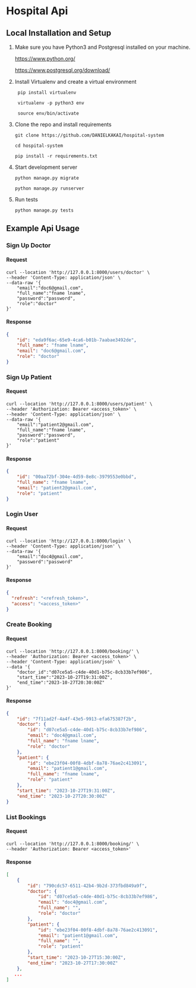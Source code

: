 # Hospital Api

## Local Installation and Setup

1. Make sure you have Python3 and Postgresql installed on your machine.

   https://www.python.org/

   https://www.postgresql.org/download/

2. Install Virtualenv and create a virtual environment

   ` pip install virtualenv`

   ` virtualenv -p python3 env`

   ` source env/bin/activate`

3. Clone the repo and install requirements

   `git clone https://github.com/DANIELKAKAI/hospital-system`

   `cd hospital-system`

   `pip install -r requirements.txt`



5. Start development server

   `python manage.py migrate`

   `python manage.py runserver`

6. Run tests

   `python manage.py tests`

## Example Api Usage

### Sign Up Doctor

#### Request

```shell
curl --location 'http://127.0.0.1:8000/users/doctor' \
--header 'Content-Type: application/json' \
--data-raw '{
    "email":"doc6@gmail.com",
    "full_name":"fname lname",
    "password":"password",
    "role":"doctor"
}'
```

#### Response

```json
{
    "id": "eda9f6ac-65e9-4ca6-b01b-7aabae3492de",
    "full_name": "fname lname",
    "email": "doc6@gmail.com",
    "role": "doctor"
}
```

### Sign Up Patient

#### Request

```shell
curl --location 'http://127.0.0.1:8000/users/patient' \
--header 'Authorization: Bearer <access_token>' \
--header 'Content-Type: application/json' \
--data-raw '{
    "email":"patient2@gmail.com",
    "full_name":"fname lname",
    "password":"password",
    "role":"patient"
}'
```

#### Response

```json
{
    "id": "00aa72bf-304e-4d59-8e8c-3979553e0bbd",
    "full_name": "fname lname",
    "email": "patient2@gmail.com",
    "role": "patient"
}
```

### Login User

#### Request

```shell
curl --location 'http://127.0.0.1:8000/login' \
--header 'Content-Type: application/json' \
--data-raw '{
    "email":"doc4@gmail.com",
    "password":"password"
}'
```

#### Response

```json
{
  "refresh": "<refresh_token>",
  "access": "<access_token>"
}
```

### Create Booking

#### Request

```shell
curl --location 'http://127.0.0.1:8000/booking/' \
--header 'Authorization: Bearer <access_token>' \
--header 'Content-Type: application/json' \
--data '{
    "doctor_id":"d07ce5a5-c4de-40d1-b75c-8cb33b7ef986",
    "start_time":"2023-10-27T19:31:00Z",
    "end_time":"2023-10-27T20:30:00Z"
}'
```

#### Response

```json
{
    "id": "7f11ad2f-4a4f-43e5-9913-efa675387f2b",
    "doctor": {
        "id": "d07ce5a5-c4de-40d1-b75c-8cb33b7ef986",
        "email": "doc4@gmail.com",
        "full_name": "fname lname",
        "role": "doctor"
    },
    "patient": {
        "id": "ebe23f04-00f8-4dbf-8a78-76ae2c413091",
        "email": "patient1@gmail.com",
        "full_name": "fname lname",
        "role": "patient"
    },
    "start_time": "2023-10-27T19:31:00Z",
    "end_time": "2023-10-27T20:30:00Z"
}
```

### List Bookings

#### Request

```shell
curl --location 'http://127.0.0.1:8000/booking/' \
--header 'Authorization: Bearer <access_token>'
```

#### Response

```json
[
    {
        "id": "790cdc57-6511-42b4-9b2d-373fbd849a9f",
        "doctor": {
            "id": "d07ce5a5-c4de-40d1-b75c-8cb33b7ef986",
            "email": "doc4@gmail.com",
            "full_name": "",
            "role": "doctor"
        },
        "patient": {
            "id": "ebe23f04-00f8-4dbf-8a78-76ae2c413091",
            "email": "patient1@gmail.com",
            "full_name": "",
            "role": "patient"
        },
        "start_time": "2023-10-27T15:30:00Z",
        "end_time": "2023-10-27T17:30:00Z"
    },
   ...
]
```